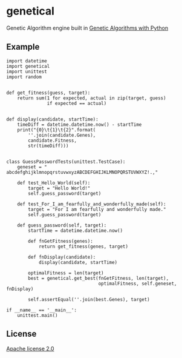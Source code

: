 # genetical
Genetic Algorithm engine built in [Genetic Algorithms with Python](https://leanpub.com/genetic_algorithms_with_python)

## Example

	import datetime
	import genetical
	import unittest
	import random
    
    
	def get_fitness(guess, target):
		return sum(1 for expected, actual in zip(target, guess)
				   if expected == actual)
    
    
	def display(candidate, startTime):
		timeDiff = datetime.datetime.now() - startTime
		print("{0}\t{1}\t{2}".format(
			''.join(candidate.Genes),
			candidate.Fitness,
			str(timeDiff)))
    
    
	class GuessPasswordTests(unittest.TestCase):
		geneset = " abcdefghijklmnopqrstuvwxyzABCDEFGHIJKLMNOPQRSTUVWXYZ!.,"

		def test_Hello_World(self):
			target = "Hello World!"
			self.guess_password(target)

		def test_For_I_am_fearfully_and_wonderfully_made(self):
			target = "For I am fearfully and wonderfully made."
			self.guess_password(target)

		def guess_password(self, target):
			startTime = datetime.datetime.now()

			def fnGetFitness(genes):
				return get_fitness(genes, target)

			def fnDisplay(candidate):
				display(candidate, startTime)

			optimalFitness = len(target)
			best = genetical.get_best(fnGetFitness, len(target),
									  optimalFitness, self.geneset, fnDisplay)

			self.assertEqual(''.join(best.Genes), target)
    			
	if __name__ == '__main__':
		unittest.main()

## License

[Apache license 2.0](https://opensource.org/licenses/Apache-2.0)